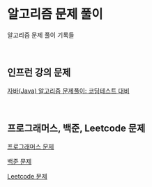 # 알고리즘 문제 풀이

알고리즘 문제 풀이 기록들

<br>


## 인프런 강의 문제

[자바(Java) 알고리즘 문제풀이: 코딩테스트 대비](/src/main/java/algorithm/problem/inflearnKimTaeWon)

<br>

## 프로그래머스, 백준, Leetcode 문제

[프로그래머스 문제](/src/main/java/algorithm/problem/programmers)


[백준 문제](/src/main/java/algorithm/problem/baekjoon)


[Leetcode 문제](/src/main/java/algorithm/problem/leetcode)
